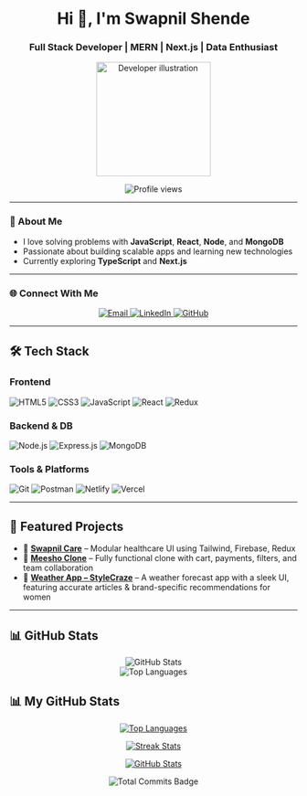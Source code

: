 <h1 align="center">Hi 👋, I'm Swapnil Shende</h1>
<h3 align="center">Full Stack Developer | MERN | Next.js | Data Enthusiast</h3>

<p align="center">
  <img src="https://github.com/Swapnil-FWDeveloper/Swapnil-FWDeveloper/blob/main/assets/profile-illustration.png" alt="Developer illustration" width="200">
</p>

<p align="center">
  <img src="https://komarev.com/ghpvc/?username=Swapnil-FWDeveloper&label=Profile%20views&color=0e75b6&style=flat" alt="Profile views">
</p>

---

### 🔭 About Me

- I love solving problems with **JavaScript**, **React**, **Node**, and **MongoDB**
- Passionate about building scalable apps and learning new technologies
- Currently exploring **TypeScript** and **Next.js**

---

### 🌐 Connect With Me

<p align="center">
  <a href="mailto:swapnilshende9284@gmail.com">
    <img src="https://img.shields.io/badge/Email-D14836?style=for-the-badge&logo=gmail&logoColor=white" alt="Email">
  </a>
  <a href="https://www.linkedin.com/in/swapnil-shende-0b5525228/" target="_blank">
    <img src="https://img.shields.io/badge/LinkedIn-blue?style=for-the-badge&logo=linkedin&logoColor=white" alt="LinkedIn">
  </a>
  <a href="https://github.com/Swapnil-FWDeveloper" target="_blank">
    <img src="https://img.shields.io/badge/GitHub-100000?style=for-the-badge&logo=github&logoColor=white" alt="GitHub">
  </a>
</p>

---

## 🛠️ Tech Stack

### Frontend
![HTML5](https://img.shields.io/badge/HTML5-E34F26?style=flat-square&logo=html5&logoColor=white)
![CSS3](https://img.shields.io/badge/CSS3-1572B6?style=flat-square&logo=css3&logoColor=white)
![JavaScript](https://img.shields.io/badge/JavaScript-F7DF1E?style=flat-square&logo=javascript&logoColor=black)
![React](https://img.shields.io/badge/React-20232A?style=flat-square&logo=react&logoColor=61DAFB)
![Redux](https://img.shields.io/badge/Redux-593D88?style=flat-square&logo=redux&logoColor=white)

### Backend & DB
![Node.js](https://img.shields.io/badge/Node.js-339933?style=flat-square&logo=nodedotjs&logoColor=white)
![Express.js](https://img.shields.io/badge/Express.js-000000?style=flat-square&logo=express&logoColor=white)
![MongoDB](https://img.shields.io/badge/MongoDB-4EA94B?style=flat-square&logo=mongodb&logoColor=white)

### Tools & Platforms
![Git](https://img.shields.io/badge/Git-F05032?style=flat-square&logo=git&logoColor=white)
![Postman](https://img.shields.io/badge/Postman-FF6C37?style=flat-square&logo=postman&logoColor=white)
![Netlify](https://img.shields.io/badge/Netlify-00C7B7?style=flat-square&logo=netlify&logoColor=white)
![Vercel](https://img.shields.io/badge/Vercel-000000?style=flat-square&logo=vercel&logoColor=white)

---
## 🚀 Featured Projects

- 🔗 [**Swapnil Care**](https://v0-swapnilcare-ui-design.vercel.app/) – Modular healthcare UI using Tailwind, Firebase, Redux  
- 🔗 [**Meesho Clone**](https://mesho-clone.vercel.app/) – Fully functional clone with cart, payments, filters, and team collaboration  
- 🔗 [**Weather App – StyleCraze**](https://creative-yeot-85a53b.netlify.app/) – A weather forecast app with a sleek UI, featuring accurate articles & brand-specific          recommendations for women  

---

## 📊 GitHub Stats

<p align="center">
  <img src="https://github-readme-stats.vercel.app/api?username=Swapnil-FWDeveloper&show_icons=true&theme=radical&hide_border=true" alt="GitHub Stats">
  <br />
  <img src="https://github-readme-stats.vercel.app/api/top-langs/?username=Swapnil-FWDeveloper&layout=compact&langs_count=8&theme=radical&hide_border=true" alt="Top Languages">
</p>

## 📊 My GitHub Stats
<p align="center"> <a href="https://github.com/Swapnil-FWDeveloper/github-readme-stats"> <img alt="Top Languages" src="https://github-readme-stats.vercel.app/api/top-langs/?username=Swapnil-FWDeveloper&langs_count=8&count_private=true&layout=compact&theme=react&hide_border=true&bg_color=0D1117" /> </a> </p> <p align="center"> <a href="https://github.com/Swapnil-FWDeveloper/github-readme-streak-stats"> <img title="🔥 Streak Stats" alt="Streak Stats" src="https://github-readme-streak-stats.herokuapp.com/?user=Swapnil-FWDeveloper&hide_border=true&theme=react&bg_color=0D1117" /> </a> </p> <p align="center"> <a href="https://github.com/Swapnil-FWDeveloper/github-readme-stats"> <img alt="GitHub Stats" src="https://github-readme-stats.vercel.app/api?username=Swapnil-FWDeveloper&show_icons=true&locale=en&theme=react&hide_border=true&bg_color=0D1117" /> </a> </p> <p align="center"> <img src="https://img.shields.io/badge/Total%20Commits-1000%2B-success?style=for-the-badge&logo=github" alt="Total Commits Badge"> </p>
